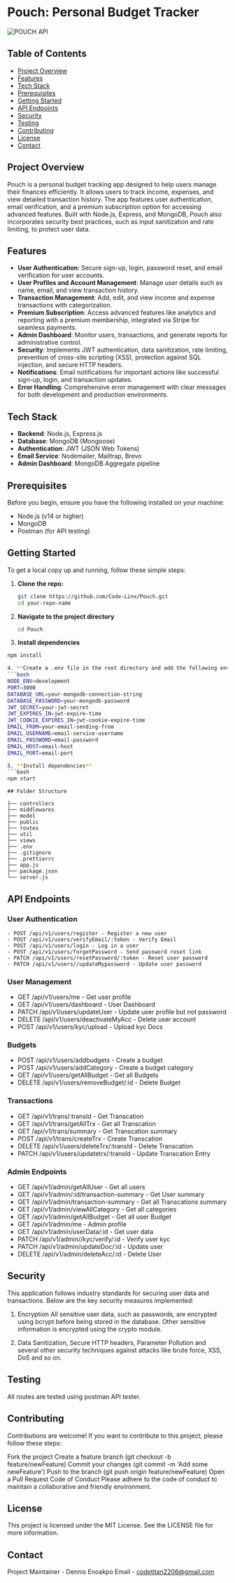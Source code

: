 # Pouch: Personal Budget Tracker

![POUCH API](https://img.shields.io/badge/Node.js-Express.js-brightgreen)

## Table of Contents

- [Project Overview](#project-overview)
- [Features](#features)
- [Tech Stack](#tech-stack)
- [Prerequisites](#prerequisites)
- [Getting Started](#getting-started)
- [API Endpoints](#api-endpoints)
- [Security](#security)
- [Testing](#testing)
- [Contributing](#contributing)
- [License](#license)
- [Contact](#contact)

## Project Overview

Pouch is a personal budget tracking app designed to help users manage their finances efficiently. It allows users to track income, expenses, and view detailed transaction history. The app features user authentication, email verification, and a premium subscription option for accessing advanced features. Built with Node.js, Express, and MongoDB, Pouch also incorporates security best practices, such as input sanitization and rate limiting, to protect user data.

## Features

- **User Authentication**: Secure sign-up, login, password reset, and email verification for user accounts.
- **User Profiles and Account Management**: Manage user details such as name, email, and view transaction history.
- **Transaction Management**: Add, edit, and view income and expense transactions with categorization.
- **Premium Subscription**: Access advanced features like analytics and reporting with a premium membership, integrated via Stripe for seamless payments.
- **Admin Dashboard**: Monitor users, transactions, and generate reports for administrative control.
- **Security**: Implements JWT authentication, data sanitization, rate limiting, prevention of cross-site scripting (XSS), protection against SQL injection, and secure HTTP headers.
- **Notifications**: Email notifications for important actions like successful sign-up, login, and transaction updates.
- **Error Handling**: Comprehensive error management with clear messages for both development and production environments.

## Tech Stack

- **Backend**: Node.js, Express.js
- **Database**: MongoDB (Mongoose)
- **Authentication**: JWT (JSON Web Tokens)
- **Email Service**: Nodemailer, Mailtrap, Brevo
- **Admin Dashboard**: MongoDB Aggregate pipeline

## Prerequisites

Before you begin, ensure you have the following installed on your machine:

- Node.js (v14 or higher)
- MongoDB
- Postman (for API testing)

## Getting Started

To get a local copy up and running, follow these simple steps:

1. **Clone the repo:**

   ```bash
   git clone https://github.com/Code-Linx/Pouch.git
   cd your-repo-name

   ```

2. **Navigate to the project directory**

   ```bash
   cd Pouch

   ```

3. **Install dependencies**

````bash
npm install

4. **Create a .env file in the root directory and add the following environment variables**
```bash
NODE_ENV=development
PORT=3000
DATABASE_URL=your-mongodb-connection-string
DATABASE_PASSWORD=your-mongodb-password
JWT_SECRET=your-jwt-secret
JWT_EXPIRES_IN=jwt-expire-time
JWT_COOKIE_EXPIRES_IN=jwt-cookie-expire-time
EMAIL_FROM=your-email-sending-from
EMAIL_USERNAME=email-service-username
EMAIL_PASSWORD=email-password
EMAIL_HOST=email-host
EMAIL_PORT=email-port

5. **Install dependencies**
```bash
npm start
````

```
## Folder Structure

├── controllers
├── middlewares
├── model
├── public
├── routes
├── util
├── views
├── .env
├── .gitignore
├── .prettierrc
├── app.js
├── package.json
└── server.js
```

## API Endpoints

### User Authentication

```
- POST /api/v1/users/register - Register a new user
- POST /api/v1/users/verifyEmail/:token - Verify Email
- POST /api/v1/users/login - Log in a user
- POST /api/v1/users/forgetPassword - Send password reset link
- PATCH /api/v1/users/resetPassword/:token - Reset user password
- PATCH /api/v1/users//updateMypassword - Update user password
```

### User Management

- GET /api/v1/users/me - Get user profile
- GET /api/v1/users/dashboard - User Dashboard
- PATCH /api/v1/users/updateUser - Update user profile but not password
- DELETE /api/v1/users/deactivateMyAcc - Delete user account
- POST /api/v1/users/kyc/upload - Upload kyc Docs

### Budgets

- POST /api/v1/users/addbudgets - Create a budget
- POST /api/v1/users/addCategory - Create a budget category
- GET /api/v1/users/getAllBudget - Get all Budgets
- DELETE /api/v1/users/removeBudget/:id - Delete Budget

### Transactions

- GET /api/v1/trans/:transId - Get Transcation
- GET /api/v1/trans/getAllTrx - Get all Transcation
- GET /api/v1/trans/summary - Get Transcation summary
- POST /api/v1/trans/createTrx - Create Transcation
- DELETE /api/v1/users/deleteTrx/:transId - Delete Transcation
- PATCH /api/v1/users/updatetrx/:transId - Update Transcation Entry

### Admin Endpoints

- GET /api/v1/admin/getAllUser - Get all users
- GET /api/v1/admin/:id/transaction-summary - Get User summary
- GET /api/v1/admin/transaction-summary - Get all Transcations summary
- GET /api/v1/admin/viewAllCategory - Get all categories
- GET /api/v1/admin/getAllBudget - Get all user Budget
- GET /api/v1/admin/me - Admin profile
- GET /api/v1/admin/userData/:id - Get user data
- PATCH /api/v1/admin//kyc/verify/:id - Verify user kyc
- PATCH /api/v1/admin/updateDoc/:id - Update user
- DELETE /api/v1/admin/deleteAcc/:id - Delete User

## Security

This application follows industry standards for securing user data and transactions. Below are the key security measures implemented:

1. Encryption
   All sensitive user data, such as passwords, are encrypted using bcrypt before being stored in the database. Other sensitive information is encrypted using the crypto module.

2. Data Sanitization, Secure HTTP headers, Parameter Pollution and several other security techniques against attacks like brute force, XSS, DoS and so on.

## Testing

All routes are tested using postman API tester.

## Contributing

Contributions are welcome! If you want to contribute to this project, please follow these steps:

Fork the project
Create a feature branch (git checkout -b feature/newFeature)
Commit your changes (git commit -m 'Add some newFeature')
Push to the branch (git push origin feature/newFeature)
Open a Pull Request
Code of Conduct
Please adhere to the code of conduct to maintain a collaborative and friendly environment.

## License

This project is licensed under the MIT License. See the LICENSE file for more information.

## Contact

Project Maintainer - Dennis Enoakpo
Email - codetitan2206@gmail.com
